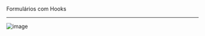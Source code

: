 Formulários com Hooks

<hr>


![image](https://user-images.githubusercontent.com/83145774/220778721-4707e37b-713d-495e-b8ab-c541034cb064.png)
